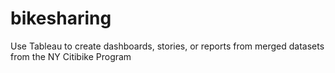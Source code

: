 # bikesharing
Use Tableau to create dashboards, stories, or reports from merged datasets from the NY Citibike Program
